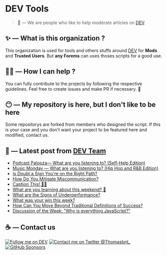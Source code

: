 # DEV Tools

> 🔧 — We are people who like to help moderate articles on [DEV](https://dev.to).

## ✨ — What is this organization ?

This organization is used for tools and others stuffs around [DEV](https://dev.to) for **Mods** and **Trusted Users**. But __any Forems__ can uses thoses scripts for a good use.


## 💪🏼 — How I can help ?

You can fully contribute to the projects by following the respective guidelines. Feel free to create issues and make PR if necessary. 🎉

## 😶 — My repository is here, but I don't like to be here

Some repositorys are forked from members who designed the script. If this is your case and you don't want your project to be featured here and modified, contact us.

## 📝 — Latest post from [DEV Team](https://dev.to/devteam)

<!-- BLOG-POST-LIST:START -->
- [Podcast Palooza— What are you listening to? &lpar;Self-Help Edition&rpar;](https://dev.to/devteam/podcast-palooza-what-are-you-listening-to-self-help-edition-1f04)
- [Music Monday — What are you listening to? &lpar;Hip Hop and R&amp;B Edition&rpar;](https://dev.to/devteam/music-monday-what-are-you-listening-to-hip-hop-and-rb-edition-2aif)
- [Is Doubt a Sign You&#39;re on the Right Path?](https://dev.to/devteam/is-doubt-a-sign-youre-on-the-right-path-5709)
- [How Do You Mitigate Miscommunication?](https://dev.to/devteam/how-do-you-mitigate-miscommunication-3bhl)
- [Caption This! 🤔💭](https://dev.to/devteam/caption-this-4bgm)
- [What are you learning about this weekend? 🧠](https://dev.to/devteam/what-are-you-learning-about-this-weekend-3d2o)
- [What are the Signs of Underperformance?](https://dev.to/devteam/what-are-the-signs-of-underperformance-2gh4)
- [What was your win this week?](https://dev.to/devteam/what-was-your-win-this-week-lih)
- [How Can You Move Beyond Traditional Definitions of Success?](https://dev.to/devteam/how-can-you-move-beyond-traditional-definitions-of-success-2gjc)
- [Discussion of the Week: &quot;Why is everything JavaScript?&quot;](https://dev.to/devteam/discussion-of-the-week-why-is-everything-javascript-325a)
<!-- BLOG-POST-LIST:END -->


## ☕ — Contact us

[![Follow me on DEV](https://img.shields.io/badge/dev.to-%2308090A.svg?&style=for-the-badge&logo=dev.to&logoColor=white&alt=devto)](https://dev.to/thomasbnt)
[![Contact me on Twitter @Thomasbnt_](https://img.shields.io/badge/Contact%20me%20on%20Twitter-%231DA1F2.svg?&style=for-the-badge&logo=twitter&logoColor=white&alt=twitter)](https://twitter.com/messages/1142357270-1142357270?text=Hello,%20I%20contact%20you%20from%20devtotools%20&recipient_id=1142357270) [![GitHub Sponsors](https://img.shields.io/badge/Sponsor%20me-%23EA54AE.svg?&style=for-the-badge&logo=github-sponsors&logoColor=white)](https://github.com/sponsors/thomasbnt)



